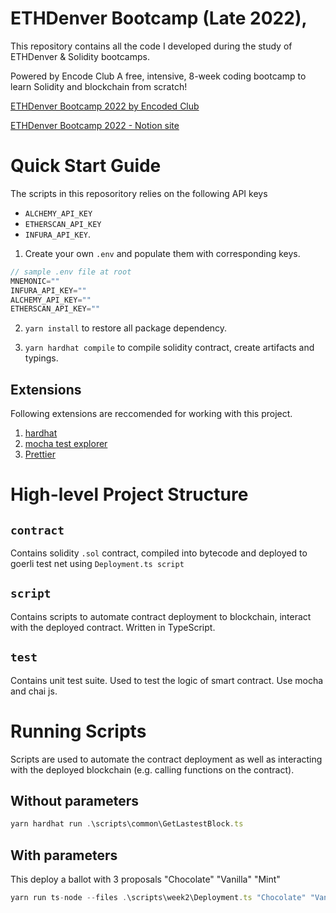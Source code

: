 # ETHDenver Bootcamp (Late 2022),

This repository contains all the code I developed during the study of ETHDenver & Solidity bootcamps.

Powered by Encode Club
A free, intensive, 8-week coding bootcamp
to learn Solidity and blockchain from scratch!

[ETHDenver Bootcamp 2022 by Encoded Club](https://medium.com/encode-club/announcing-the-ethdenver-bootcamp-powered-by-encode-club-apply-now-a2fb1863bafb)

[ETHDenver Bootcamp 2022 - Notion site](https://encodeclub.notion.site/ETHDenver-Bootcamp-e895531f5e4540278ab4bde62e1aac0a)

# Quick Start Guide
The scripts in this reposoritory relies on the following API keys 
- `ALCHEMY_API_KEY`
- `ETHERSCAN_API_KEY`
- `INFURA_API_KEY`.
1. Create your own `.env` and populate them with corresponding keys.

```typescript
// sample .env file at root
MNEMONIC=""
INFURA_API_KEY=""
ALCHEMY_API_KEY=""
ETHERSCAN_API_KEY=""
```

2. `yarn install` to restore all package dependency.

3. `yarn hardhat compile` to compile solidity contract, create artifacts and typings. 

## Extensions
Following extensions are reccomended for working with this project.

1. [hardhat](https://marketplace.visualstudio.com/items?itemName=NomicFoundation.hardhat-solidity)
2. [mocha test explorer](https://marketplace.visualstudio.com/items?itemName=hbenl.vscode-mocha-test-adapter)
3. [Prettier](https://marketplace.visualstudio.com/items?itemName=esbenp.prettier-vscode)

# High-level Project Structure
## `contract` 
Contains solidity `.sol` contract, compiled into bytecode and deployed to goerli test net using `Deployment.ts script`

## `script`
Contains scripts to automate contract deployment to blockchain, interact with the deployed contract. Written in TypeScript. 

## `test`
Contains unit test suite. Used to test the logic of smart contract. Use mocha and chai js.

# Running Scripts
Scripts are used to automate the contract deployment as well as interacting with the deployed blockchain (e.g. calling functions on the contract).

## Without parameters
```ts
yarn hardhat run .\scripts\common\GetLastestBlock.ts
```
## With parameters
This deploy a ballot with 3 proposals "Chocolate" "Vanilla" "Mint"

```ts
yarn run ts-node --files .\scripts\week2\Deployment.ts "Chocolate" "Vanilla" "Mint"
```





